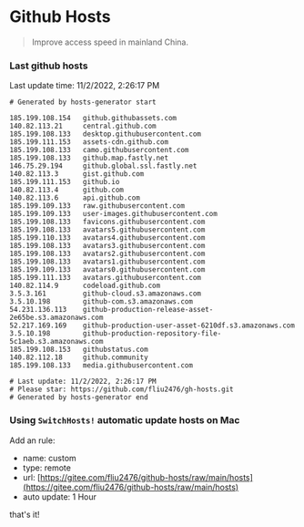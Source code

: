 # Github Hosts

> Improve access speed in mainland China.

### Last github hosts

Last update time: 11/2/2022, 2:26:17 PM

```base
# Generated by hosts-generator start 

185.199.108.154   github.githubassets.com
140.82.113.21     central.github.com
185.199.108.133   desktop.githubusercontent.com
185.199.111.153   assets-cdn.github.com
185.199.108.133   camo.githubusercontent.com
185.199.108.133   github.map.fastly.net
146.75.29.194     github.global.ssl.fastly.net
140.82.113.3      gist.github.com
185.199.111.153   github.io
140.82.113.4      github.com
140.82.113.6      api.github.com
185.199.109.133   raw.githubusercontent.com
185.199.109.133   user-images.githubusercontent.com
185.199.108.133   favicons.githubusercontent.com
185.199.108.133   avatars5.githubusercontent.com
185.199.110.133   avatars4.githubusercontent.com
185.199.108.133   avatars3.githubusercontent.com
185.199.108.133   avatars2.githubusercontent.com
185.199.108.133   avatars1.githubusercontent.com
185.199.109.133   avatars0.githubusercontent.com
185.199.111.133   avatars.githubusercontent.com
140.82.114.9      codeload.github.com
3.5.3.161         github-cloud.s3.amazonaws.com
3.5.10.198        github-com.s3.amazonaws.com
54.231.136.113    github-production-release-asset-2e65be.s3.amazonaws.com
52.217.169.169    github-production-user-asset-6210df.s3.amazonaws.com
3.5.10.198        github-production-repository-file-5c1aeb.s3.amazonaws.com
185.199.108.153   githubstatus.com
140.82.112.18     github.community
185.199.108.133   media.githubusercontent.com

# Last update: 11/2/2022, 2:26:17 PM
# Please star: https://github.com/fliu2476/gh-hosts.git
# Generated by hosts-generator end
```

### Using `SwitchHosts!` automatic update hosts on Mac
Add an rule:
- name: custom
- type: remote
- url: [https://gitee.com/fliu2476/github-hosts/raw/main/hosts](https://gitee.com/fliu2476/github-hosts/raw/main/hosts)
- auto update: 1 Hour

that's it!

